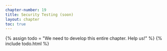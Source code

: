 ```yaml
---
chapter-number: 19
title: Security Testing (soon)
layout: chapter
toc: true
---
```


{% assign todo = "We need to develop this entire chapter. Help us!" %}
{% include todo.html %}

